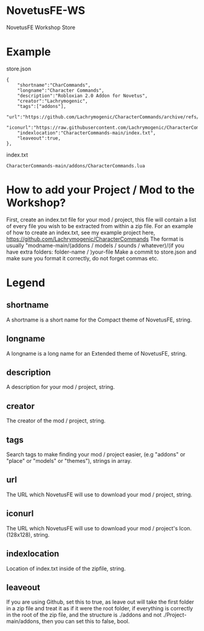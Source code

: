 # NovetusFE-WS
NovetusFE Workshop Store

# Example
store.json
```
{
	"shortname":"CharCommands",
	"longname":"Character Commands",
	"description":"Robloxian 2.0 Addon for Novetus",
	"creator":"Lachrymogenic",
	"tags":["addons"],
	"url":"https://github.com/Lachrymogenic/CharacterCommands/archive/refs/heads/main.zip",
	"iconurl":"https://raw.githubusercontent.com/Lachrymogenic/CharacterCommands/main/charcustom.png",
	"indexlocation":"CharacterCommands-main/index.txt",
	"leaveout":true,
},
```    
index.txt
```
CharacterCommands-main/addons/CharacterCommands.lua
```

# How to add your Project / Mod to the Workshop?
First, create an index.txt file for your mod / project, this file will contain a list of every file you wish to be extracted from within a zip file. For an example of how to create an index.txt, see my example project here, https://github.com/Lachrymogenic/CharacterCommands The format is usually "modname-main/(addons / models / sounds / whatever)/(if you have extra folders: folder-name / )your-file Make a commit to store.json and make sure you format it correctly, do not forget commas etc.

# Legend
## shortname
A shortname is a short name for the Compact theme of NovetusFE, string.
## longname
A longname is a long name for an Extended theme of NovetusFE, string.
## description
A description for your mod / project, string.
## creator
The creator of the mod / project, string.
## tags
Search tags to make finding your mod / project easier, (e.g "addons" or "place" or "models" or "themes"), strings in array.
## url
The URL which NovetusFE will use to download your mod / project, string.
## iconurl
The URL which NovetusFE will use to download your mod / project's Icon. (128x128), string.
## indexlocation
Location of index.txt inside of the zipfile, string.
## leaveout
If you are using Github, set this to true, as leave out will take the first folder in a zip file and treat it as if it were the root folder, if everything is correctly in the root of the zip file, and the structure is ./addons and not ./Project-main/addons, then you can set this to false, bool.
